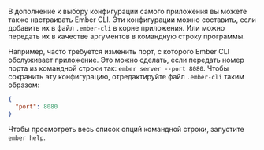 В дополнение к выбору конфигурации самого приложения вы можете также настраивать Ember CLI. Эти конфигурации можно составить, если добавить их в файл `.ember-cli` в корне приложения. Или можно передать их в качестве аргументов в командную строку программы.

Например, часто требуется изменить порт, с которого Ember CLI обслуживает приложение. Это можно сделать, если передать номер порта из командной строки так: `ember server --port 8080`. Чтобы сохранить эту конфигурацию, отредактируйте файл `.ember-cli` таким образом:

```json
{
  "port": 8080
}
```

Чтобы просмотреть весь список опций командной строки, запустите `ember help`. 
